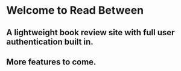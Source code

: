 # Welcome to Read Between

## A lightweight book review site with full user authentication built in.

## More features to come.
